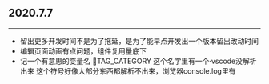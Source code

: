 ## 2020.7.7 
***
- 留出更多开发时间不是为了拖延，是为了能早点开发出一个版本留出改动时间
- 编辑页面动画有点问题，组件复用量底下
- 记一个有意思的变量名  TAG_CATEGORY 这个名字里有一个·vscode没解析出来 这个符号好像大部分东西都解析不出来，浏览器console.log里有